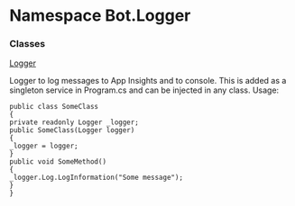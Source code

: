 # <a id="Bot_Logger"></a> Namespace Bot.Logger

### Classes

 [Logger](Bot.Logger.Logger.md)

Logger to log messages to App Insights and to console.
This is added as a singleton service in Program.cs
and can be injected in any class.
<example> 
Usage:
<pre><code class="lang-csharp">public class SomeClass
{
private readonly Logger _logger;
public SomeClass(Logger logger)
{
_logger = logger;
}
public void SomeMethod()
{
_logger.Log.LogInformation("Some message");
}
}</code></pre>
</example>

